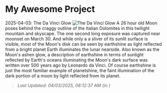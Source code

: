 # My Awesome Project

<!-- APOD Start -->
2025-04-03: The Da Vinci Glow
![The Da Vinci Glow](https://apod.nasa.gov/apod/image/2504/GHR5997Luna1giornofirmapicc1024.jpg)
A 26 hour old Moon poses behind the craggy outline of the Italian Dolomites in this twilight mountain and skyscape. The one second long exposure was captured near moonset on March 30. And while only a a sliver of its sunlit surface is visible, most of the Moon's disk can be seen by earthshine as light reflected from a bright planet Earth illuminates the lunar nearside. Also known as the Moon's ashen glow, a description of earthshine in terms of sunlight reflected by Earth's oceans illuminating the Moon's dark surface was written over 500 years ago by Leonardo da Vinci. Of course earthshine is just the most familiar example of planetshine, the faint illumination of the dark portion of a moon by light reflected from its planet.
> _Last Updated: 04/03/2025, 08:12:37 AM (in )_
<!-- APOD End -->

